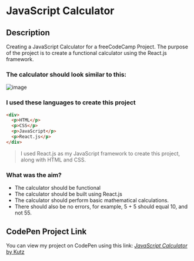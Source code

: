 # JavaScript Calculator

## Description
Creating a JavaScript Calculator for a freeCodeCamp Project. The purpose of the project is to create a functional calculator using the React.js framework.

### The calculator should look similar to this:
![image](https://cdn.ttgtmedia.com/rms/onlineimages/Math_programming_calc_figure_2_half_column_mobile.jpg)

### I used these languages to create this project
```html
<div>
  <p>HTML</p>
  <p>CSS</p>
  <p>JavaScript</p>
  <p>React.js</p>
</div>
```

> I used React.js as my JavaScript framework to create this project, along with HTML and CSS.

### What was the aim?
* The calculator should be functional
* The calculator should be built using React.js
* The calculator should perform basic mathematical calculations.
* There should also be no errors, for example, 5 + 5 should equal 10, and not 55.

## CodePen Project Link
You can view my project on CodePen using this link:
[*JavaScript Calculator* by Kutz](https://codepen.io/kutzz/pen/VwgYOJx)
